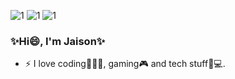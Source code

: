![1](https://user-images.githubusercontent.com/57367854/119669852-037e3600-be56-11eb-8efc-c332637accf3.gif)
![1](https://user-images.githubusercontent.com/57367854/119669794-f6614700-be55-11eb-92b2-18f13b70cd80.gif)
![1](https://user-images.githubusercontent.com/57367854/119669814-fa8d6480-be55-11eb-80cd-b09ef93a6382.gif)


### ✨Hi😄, I'm Jaison✨

- ⚡ I love coding👨🏻‍💻, gaming🎮 and tech stuff📱💻.
<!--
**jaistarx/jaistarx** is a ✨ _special_ ✨ repository because its `README.md` (this file) appears on your GitHub profile.

Here are some ideas to get you started:

- 🔭 I’m currently working on ...
- 🌱 I’m currently learning ...
- 👯 I’m looking to collaborate on ...
- 🤔 I’m looking for help with ...
- 💬 Ask me about ...
- 📫 How to reach me: ...
- 😄 Pronouns: ...
- ⚡ Fun fact: ...
-->
